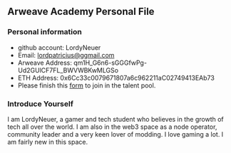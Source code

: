 ## Arweave Academy Personal File

### Personal information

- github account: LordyNeuer
- Email: lordpatricius@ggmail.com
- Arweave Address: qm1H_G6n6-sGGGfwPg-Ud2GUlCF7FL_BWVWBKwMLGSo
- ETH Address: 0x6Cc33c0079671807a6c962211aC02749413EAb73
- Please finish this [form](https://docs.google.com/forms/d/e/1FAIpQLSfWA5fIIcBgmRppm3jNz5vmf9Mai_QMVil-2pO4r7YKn_Zhtw/viewform?usp=sf_link) to join in the talent pool.

### Introduce Yourself
I am LordyNeuer, a gamer and tech student who believes in the growth of tech all over the world. I am also in the web3 space as a node operator, community leader and a very keen lover of modding. I love gaming a lot. I am fairly new in this space.
